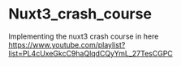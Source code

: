 # Nuxt3_crash_course
Implementing the nuxt3 crash course in here https://www.youtube.com/playlist?list=PL4cUxeGkcC9haQlqdCQyYmL_27TesCGPC
